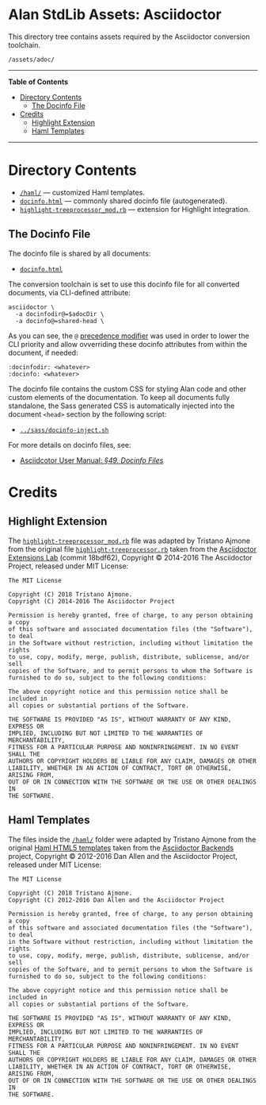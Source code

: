 # Alan StdLib Assets: Asciidoctor

This directory tree contains assets required by the Asciidoctor conversion toolchain.

    /assets/adoc/

-----

**Table of Contents**

<!-- MarkdownTOC autolink="true" bracket="round" autoanchor="false" lowercase="only_ascii" uri_encoding="true" levels="1,2,3" -->

- [Directory Contents](#directory-contents)
    - [The Docinfo File](#the-docinfo-file)
- [Credits](#credits)
    - [Highlight Extension](#highlight-extension)
    - [Haml Templates](#haml-templates)

<!-- /MarkdownTOC -->

-----

# Directory Contents

+ [`/haml/`][haml] — customized Haml templates.
+ [`docinfo.html`][docinfo] — commonly shared docinfo file (autogenerated).
+ [`highlight-treeprocessor_mod.rb`][rb] — extension for Highlight integration.

## The Docinfo File

The docinfo file is shared by all documents:

- [`docinfo.html`][docinfo]

The conversion toolchain is set to use this docinfo file for all converted documents, via CLI-defined attribute:

```basgh
asciidoctor \
  -a docinfodir@=$adocDir \
  -a docinfo@=shared-head \
```

As you can see, the `@` [precedence modifier][ADoc §10.2.1] was used in order to lower the CLI priority and allow ovverriding these docinfo attributes from within the document, if needed:

```asciidoc
:docinfodir: <whatever>
:docinfo: <whatever>
```


The docinfo file contains the custom CSS for styling Alan code and other custom elements of the documentation. To keep all documents fully standalone, the Sass generated CSS is automatically injected into the document `<head>` section by the following script:

- [`../sass/docinfo-inject.sh`][docinfo-inject.sh]

For more details on docinfo files, see:

- [Asciidcotor User Manual: _§49. Docinfo Files_][ADoc §49]


# Credits

## Highlight Extension

The [`highlight-treeprocessor_mod.rb`][rb] file was adapted by Tristano Ajmone from the original file [`highlight-treeprocessor.rb`][rb upstream] taken from the [Asciidoctor Extensions Lab] (commit 18bdf62), Copyright © 2014-2016
The Asciidoctor Project, released under MIT License:

    The MIT License

    Copyright (C) 2018 Tristano Ajmone.
    Copyright (C) 2014-2016 The Asciidoctor Project

    Permission is hereby granted, free of charge, to any person obtaining a copy
    of this software and associated documentation files (the "Software"), to deal
    in the Software without restriction, including without limitation the rights
    to use, copy, modify, merge, publish, distribute, sublicense, and/or sell
    copies of the Software, and to permit persons to whom the Software is
    furnished to do so, subject to the following conditions:

    The above copyright notice and this permission notice shall be included in
    all copies or substantial portions of the Software.

    THE SOFTWARE IS PROVIDED "AS IS", WITHOUT WARRANTY OF ANY KIND, EXPRESS OR
    IMPLIED, INCLUDING BUT NOT LIMITED TO THE WARRANTIES OF MERCHANTABILITY,
    FITNESS FOR A PARTICULAR PURPOSE AND NONINFRINGEMENT. IN NO EVENT SHALL THE
    AUTHORS OR COPYRIGHT HOLDERS BE LIABLE FOR ANY CLAIM, DAMAGES OR OTHER
    LIABILITY, WHETHER IN AN ACTION OF CONTRACT, TORT OR OTHERWISE, ARISING FROM,
    OUT OF OR IN CONNECTION WITH THE SOFTWARE OR THE USE OR OTHER DEALINGS IN
    THE SOFTWARE.

## Haml Templates

The files inside the [`/haml/`][haml] folder were adapted by Tristano Ajmone from the original [Haml HTML5 templates] taken from the
[Asciidoctor Backends] project, Copyright © 2012-2016 Dan Allen and the Asciidoctor Project, released under MIT License:

    The MIT License

    Copyright (C) 2018 Tristano Ajmone.
    Copyright (C) 2012-2016 Dan Allen and the Asciidoctor Project

    Permission is hereby granted, free of charge, to any person obtaining a copy
    of this software and associated documentation files (the "Software"), to deal
    in the Software without restriction, including without limitation the rights
    to use, copy, modify, merge, publish, distribute, sublicense, and/or sell
    copies of the Software, and to permit persons to whom the Software is
    furnished to do so, subject to the following conditions:

    The above copyright notice and this permission notice shall be included in
    all copies or substantial portions of the Software.

    THE SOFTWARE IS PROVIDED "AS IS", WITHOUT WARRANTY OF ANY KIND, EXPRESS OR
    IMPLIED, INCLUDING BUT NOT LIMITED TO THE WARRANTIES OF MERCHANTABILITY,
    FITNESS FOR A PARTICULAR PURPOSE AND NONINFRINGEMENT. IN NO EVENT SHALL THE
    AUTHORS OR COPYRIGHT HOLDERS BE LIABLE FOR ANY CLAIM, DAMAGES OR OTHER
    LIABILITY, WHETHER IN AN ACTION OF CONTRACT, TORT OR OTHERWISE, ARISING FROM,
    OUT OF OR IN CONNECTION WITH THE SOFTWARE OR THE USE OR OTHER DEALINGS IN
    THE SOFTWARE.



<!-----------------------------------------------------------------------------
                               REFERENCE LINKS
------------------------------------------------------------------------------>

<!-- proj folders -->

[haml]: ./haml "Navigate to folder"

<!-- proj files -->

[docinfo]: ./docinfo.html
[rb]: ./highlight-treeprocessor_mod.rb
[docinfo-inject.sh]: ../sass/docinfo-inject.sh "View source file"

<!-- third party -->

[rb upstream]: https://github.com/asciidoctor/asciidoctor-extensions-lab/blob/18bdf62/lib/highlight-treeprocessor.rb
[Asciidoctor Extensions Lab]: https://github.com/asciidoctor/asciidoctor-extensions-lab/ "Visit the Asciidoctor Extensions Lab project"

[Asciidoctor Backends]: https://github.com/asciidoctor/asciidoctor-backends "Visit the Asciidoctor Backends project"
[Haml HTML5 templates]: https://github.com/asciidoctor/asciidoctor-backends/tree/master/haml/html5

<!-- Asciidoctor Documentation -->

[ADoc §49]: https://asciidoctor.org/docs/user-manual/#docinfo-file "See Asciidoctor documentation on Docinfo Files"
[ADoc §10.2.1]: https://asciidoctor.org/docs/user-manual/#altering-the-attribute-assignment-precedence "See Asciidoctor documentation on Attribute Assignment Precedence"

<!-- EOF -->
